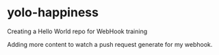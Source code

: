 # yolo-happiness
Creating a Hello World repo for WebHook training

Adding more content to watch a push request generate for my webhook.
